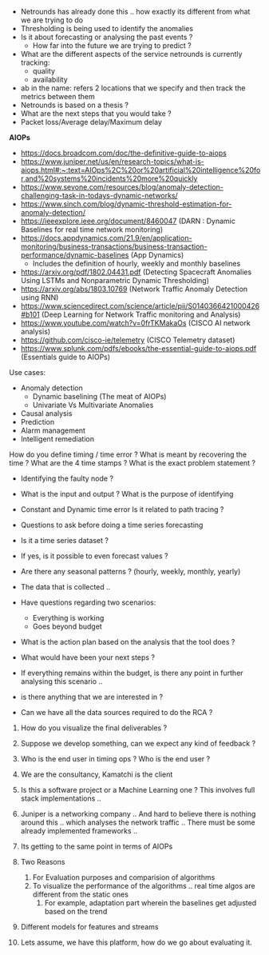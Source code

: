 - Netrounds has already done this .. how exactly its different from what we are trying to do
- Thresholding is being used to identify the anomalies
- Is it about forecasting or analysing the past events ?
	- How far into the future we are trying to predict ?
- What are the different aspects of the service netrounds is currently tracking:
	- quality 
	- availability
- ab in the name: refers 2 locations that we specify and then track the metrics between them
- Netrounds is based on a thesis ?
- What are the next steps that you would take ?
- Packet loss/Average delay/Maximum delay

**AIOPs**
- https://docs.broadcom.com/doc/the-definitive-guide-to-aiops
- https://www.juniper.net/us/en/research-topics/what-is-aiops.html#:~:text=AIOps%2C%20or%20artificial%20intelligence%20for,and%20systems%20incidents%20more%20quickly
- https://www.sevone.com/resources/blog/anomaly-detection-challenging-task-in-todays-dynamic-networks/
- https://www.sinch.com/blog/dynamic-threshold-estimation-for-anomaly-detection/
- https://ieeexplore.ieee.org/document/8460047 (DARN : Dynamic Baselines for real time network monitoring)
- https://docs.appdynamics.com/21.9/en/application-monitoring/business-transactions/business-transaction-performance/dynamic-baselines (App Dynamics)
	- Includes the definition of hourly, weekly and monthly baselines
- https://arxiv.org/pdf/1802.04431.pdf (Detecting Spacecraft Anomalies Using LSTMs and Nonparametric Dynamic Thresholding)
- https://arxiv.org/abs/1803.10769 (Network Traffic Anomaly Detection using RNN)
- https://www.sciencedirect.com/science/article/pii/S0140366421000426#b101 (Deep Learning for Network Traffic monitoring and Analysis)
- https://www.youtube.com/watch?v=0frTKMakaOs (CISCO AI network analysis)
- https://github.com/cisco-ie/telemetry (CISCO Telemetry dataset)
- https://www.splunk.com/pdfs/ebooks/the-essential-guide-to-aiops.pdf (Essentials guide to AIOPs)


Use cases:
- Anomaly detection
	- Dynamic baselining (The meat of AIOPs)
	- Univariate Vs Multivariate Anomalies
- Causal analysis
- Prediction
- Alarm management
- Intelligent remediation


How do you define timing / time error ?
What is meant by recovering the time ?
What are the 4 time stamps ?
What is the exact problem statement ? 
- Identifying the faulty node ? 
- What is the input and output ?
What is the purpose of identifying 
- Constant and Dynamic time error 
Is it related to path tracing ?



- Questions to ask before doing a time series forecasting
- Is it a time series dataset ?
- If yes, is it possible to even forecast values ?
- Are there any seasonal patterns ? (hourly, weekly, monthly, yearly)


- The data that is collected .. 
- Have questions regarding two scenarios:
	- Everything is working 
	- Goes beyond budget
- What is the action plan based on the analysis that the tool does ?
- What would have been your next steps ?
- If everything remains within the budget, is there any point in further analysing this scenario .. 
- is there anything that we are interested in ? 
- Can we have all the data sources required to do the RCA ?


1. How do you visualize the final deliverables ? 
2. Suppose we develop something, can we expect any kind of feedback ?
3. Who is the end user in timing ops ? Who is the end user ?
4. We are the consultancy, Kamatchi is the client 
5. Is this a software project or a Machine Learning one ? This involves full stack implementations ..
6. Juniper is a networking company .. And hard to believe there is nothing around this .. which analyses the network traffic .. 
There must be some already implemented frameworks ..
8. Its getting to the same point in terms of AIOPs



1. Two Reasons
	1. For Evaluation purposes and comparision of algorithms
	2. To visualize the performance of the algorithms .. real time algos are different from the static ones
		1. For example, adaptation part wherein the baselines get adjusted based on the trend
2. Different models for features and streams
3. Lets assume, we have this platform, how do we go about evaluating it.
